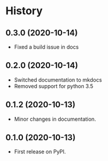 History
=======
0.3.0 (2020-10-14)
------------------

- Fixed a build issue in docs

0.2.0 (2020-10-14)
------------------

- Switched documentation to mkdocs
- Removed support for python 3.5

0.1.2 (2020-10-13)
------------------

-   Minor changes in documentation.

0.1.0 (2020-10-13)
------------------

-   First release on PyPI.

